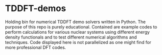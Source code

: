 # TDDFT-demos
Holding bin for numerical TDDFT demo solvers written in Python. The purpose of this repo is purely educational.  Contained are example codes to perform calculations for various nuclear systems using different energy density functionals and to test different numerical algorithms and techniques. Code displayed here is not parallelized as one might find for more professional DFT codes. 
